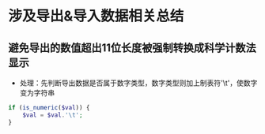 # 涉及导出&导入数据相关总结

## 避免导出的数值超出11位长度被强制转换成科学计数法显示

- 处理：先判断导出数据是否属于数字类型，数字类型则加上制表符'\t'，使数字变为字符串

```php
if (is_numeric($val)) {
    $val = $val.'\t';
}
```
